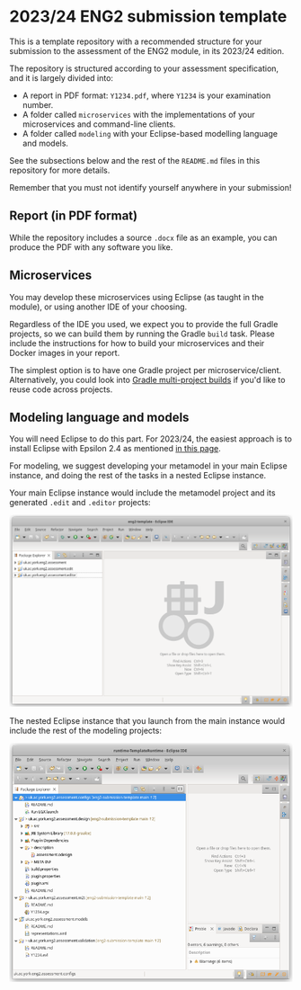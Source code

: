 # 2023/24 ENG2 submission template

This is a template repository with a recommended structure for your submission to the assessment of the ENG2 module, in its 2023/24 edition.

The repository is structured according to your assessment specification, and it is largely divided into:

* A report in PDF format: `Y1234.pdf`, where `Y1234` is your examination number.
* A folder called `microservices` with the implementations of your microservices and command-line clients.
* A folder called `modeling` with your Eclipse-based modelling language and models.

See the subsections below and the rest of the `README.md` files in this repository for more details.

Remember that you must not identify yourself anywhere in your submission!

## Report (in PDF format)

While the repository includes a source `.docx` file as an example, you can produce the PDF with any software you like.

## Microservices

You may develop these microservices using Eclipse (as taught in the module), or using another IDE of your choosing.

Regardless of the IDE you used, we expect you to provide the full Gradle projects, so we can build them by running the Gradle `build` task.
Please include the instructions for how to build your microservices and their Docker images in your report.

The simplest option is to have one Gradle project per microservice/client.
Alternatively, you could look into [Gradle multi-project builds](https://docs.gradle.org/current/userguide/multi_project_builds.html) if you'd like to reuse code across projects.

## Modeling language and models

You will need Eclipse to do this part. For 2023/24, the easiest approach is to install Eclipse with Epsilon 2.4 as mentioned [in this page](https://eclipse.dev/epsilon/download/).

For modeling, we suggest developing your metamodel in your main Eclipse instance, and doing the rest of the tasks in a nested Eclipse instance.

Your main Eclipse instance would include the metamodel project and its generated `.edit` and `.editor` projects:

![Main instance with metamodel and .edit/.editor projects](images/modeling-main-eclipse.png)

The nested Eclipse instance that you launch from the main instance would include the rest of the modeling projects:

![Nested instance with the rest of the modeling projects](images/modeling-nested-eclipse.png)
